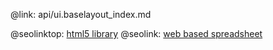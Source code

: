 @link: api/ui.baselayout_index.md

@seolinktop: [html5 library](https://webix.com)
@seolink: [web based spreadsheet](https://webix.com/spreadsheet/)